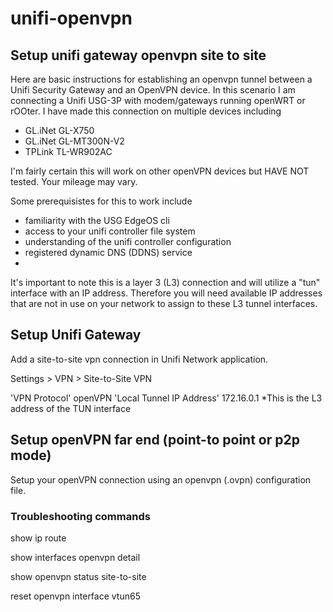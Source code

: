 # unifi-openvpn
## Setup unifi gateway openvpn site to site

Here are basic instructions for establishing an openvpn tunnel between a Unifi Security Gateway and an OpenVPN device. In this scenario I am connecting a Unifi USG-3P with modem/gateways running openWRT or rOOter. I have made this connection on multiple devices including 

- GL.iNet GL-X750
- GL.iNet GL-MT300N-V2 
- TPLink TL-WR902AC 

I'm fairly certain this will work on other openVPN devices but HAVE NOT tested. Your mileage may vary.

Some prerequisistes for this to work include

- familiarity with the USG EdgeOS cli
- access to your unifi controller file system
- understanding of the unifi controller configuration 
- registered dynamic DNS (DDNS) service
- 

It's important to note this is a layer 3 (L3) connection and will utilize a "tun" interface with an IP address. Therefore you will need available IP addresses that are not in use on your network to assign to these L3 tunnel interfaces.

## Setup Unifi Gateway
Add a site-to-site vpn connection in Unifi Network application.

Settings > VPN > Site-to-Site VPN

'VPN Protocol' openVPN
'Local Tunnel IP Address' 172.16.0.1 *This is the L3 address of the TUN interface


## Setup openVPN far end (point-to point or p2p mode)
Setup your openVPN connection using an openvpn (.ovpn) configuration file. 

### Troubleshooting commands

show ip route

show interfaces openvpn detail 

show openvpn status site-to-site

reset openvpn interface vtun65
